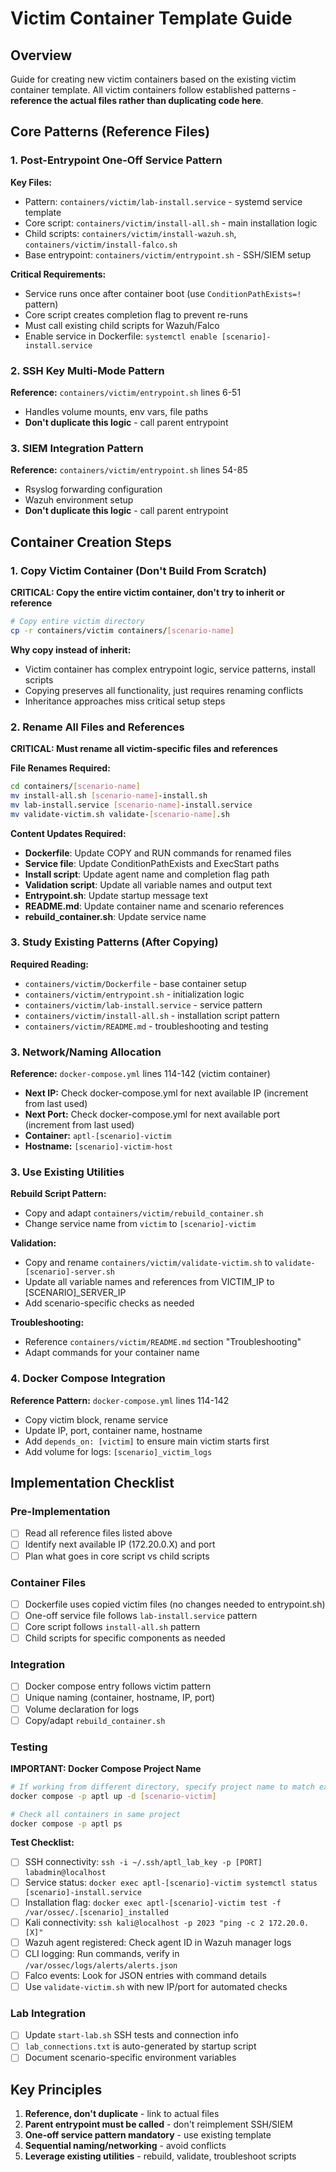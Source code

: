 # Victim Container Template Guide

## Overview
Guide for creating new victim containers based on the existing victim container template. All victim containers follow established patterns - **reference the actual files rather than duplicating code here**.

## Core Patterns (Reference Files)

### 1. Post-Entrypoint One-Off Service Pattern
**Key Files:**
- Pattern: `containers/victim/lab-install.service` - systemd service template
- Core script: `containers/victim/install-all.sh` - main installation logic  
- Child scripts: `containers/victim/install-wazuh.sh`, `containers/victim/install-falco.sh`
- Base entrypoint: `containers/victim/entrypoint.sh` - SSH/SIEM setup

**Critical Requirements:**
- Service runs once after container boot (use `ConditionPathExists=!` pattern)
- Core script creates completion flag to prevent re-runs
- Must call existing child scripts for Wazuh/Falco
- Enable service in Dockerfile: `systemctl enable [scenario]-install.service`

### 2. SSH Key Multi-Mode Pattern
**Reference:** `containers/victim/entrypoint.sh` lines 6-51
- Handles volume mounts, env vars, file paths
- **Don't duplicate this logic** - call parent entrypoint

### 3. SIEM Integration Pattern
**Reference:** `containers/victim/entrypoint.sh` lines 54-85
- Rsyslog forwarding configuration
- Wazuh environment setup
- **Don't duplicate this logic** - call parent entrypoint

## Container Creation Steps

### 1. Copy Victim Container (Don't Build From Scratch)
**CRITICAL: Copy the entire victim container, don't try to inherit or reference**

```bash
# Copy entire victim directory
cp -r containers/victim containers/[scenario-name]
```

**Why copy instead of inherit:**
- Victim container has complex entrypoint logic, service patterns, install scripts
- Copying preserves all functionality, just requires renaming conflicts
- Inheritance approaches miss critical setup steps

### 2. Rename All Files and References
**CRITICAL: Must rename all victim-specific files and references**

**File Renames Required:**
```bash
cd containers/[scenario-name]
mv install-all.sh [scenario-name]-install.sh
mv lab-install.service [scenario-name]-install.service  
mv validate-victim.sh validate-[scenario-name].sh
```

**Content Updates Required:**
- **Dockerfile**: Update COPY and RUN commands for renamed files
- **Service file**: Update ConditionPathExists and ExecStart paths
- **Install script**: Update agent name and completion flag path
- **Validation script**: Update all variable names and output text
- **Entrypoint.sh**: Update startup message text
- **README.md**: Update container name and scenario references
- **rebuild_container.sh**: Update service name

### 3. Study Existing Patterns (After Copying)
**Required Reading:**
- `containers/victim/Dockerfile` - base container setup
- `containers/victim/entrypoint.sh` - initialization logic
- `containers/victim/lab-install.service` - service pattern
- `containers/victim/install-all.sh` - installation script pattern
- `containers/victim/README.md` - troubleshooting and testing

### 3. Network/Naming Allocation
**Reference:** `docker-compose.yml` lines 114-142 (victim container)
- **Next IP:** Check docker-compose.yml for next available IP (increment from last used)
- **Next Port:** Check docker-compose.yml for next available port (increment from last used)
- **Container:** `aptl-[scenario]-victim`
- **Hostname:** `[scenario]-victim-host`

### 3. Use Existing Utilities

**Rebuild Script Pattern:**
- Copy and adapt `containers/victim/rebuild_container.sh`
- Change service name from `victim` to `[scenario]-victim`

**Validation:**
- Copy and rename `containers/victim/validate-victim.sh` to `validate-[scenario]-server.sh`
- Update all variable names and references from VICTIM_IP to [SCENARIO]_SERVER_IP
- Add scenario-specific checks as needed

**Troubleshooting:**
- Reference `containers/victim/README.md` section "Troubleshooting"
- Adapt commands for your container name

### 4. Docker Compose Integration
**Reference Pattern:** `docker-compose.yml` lines 114-142
- Copy victim block, rename service
- Update IP, port, container name, hostname
- Add `depends_on: [victim]` to ensure main victim starts first
- Add volume for logs: `[scenario]_victim_logs`

## Implementation Checklist

### Pre-Implementation
- [ ] Read all reference files listed above
- [ ] Identify next available IP (172.20.0.X) and port
- [ ] Plan what goes in core script vs child scripts

### Container Files
- [ ] Dockerfile uses copied victim files (no changes needed to entrypoint.sh)
- [ ] One-off service file follows `lab-install.service` pattern
- [ ] Core script follows `install-all.sh` pattern
- [ ] Child scripts for specific components as needed

### Integration  
- [ ] Docker compose entry follows victim pattern
- [ ] Unique naming (container, hostname, IP, port)
- [ ] Volume declaration for logs
- [ ] Copy/adapt `rebuild_container.sh`

### Testing
**IMPORTANT: Docker Compose Project Name**
```bash
# If working from different directory, specify project name to match existing lab
docker compose -p aptl up -d [scenario-victim]

# Check all containers in same project
docker compose -p aptl ps
```

**Test Checklist:**
- [ ] SSH connectivity: `ssh -i ~/.ssh/aptl_lab_key -p [PORT] labadmin@localhost`
- [ ] Service status: `docker exec aptl-[scenario]-victim systemctl status [scenario]-install.service`
- [ ] Installation flag: `docker exec aptl-[scenario]-victim test -f /var/ossec/.[scenario]_installed`
- [ ] Kali connectivity: `ssh kali@localhost -p 2023 "ping -c 2 172.20.0.[X]"`
- [ ] Wazuh agent registered: Check agent ID in Wazuh manager logs
- [ ] CLI logging: Run commands, verify in `/var/ossec/logs/alerts/alerts.json`
- [ ] Falco events: Look for JSON entries with command details
- [ ] Use `validate-victim.sh` with new IP/port for automated checks

### Lab Integration
- [ ] Update `start-lab.sh` SSH tests and connection info
- [ ] `lab_connections.txt` is auto-generated by startup script  
- [ ] Document scenario-specific environment variables

## Key Principles
1. **Reference, don't duplicate** - link to actual files
2. **Parent entrypoint must be called** - don't reimplement SSH/SIEM
3. **One-off service pattern mandatory** - use existing template
4. **Sequential naming/networking** - avoid conflicts
5. **Leverage existing utilities** - rebuild, validate, troubleshoot scripts